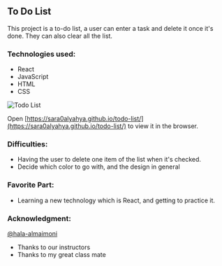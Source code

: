 
## To Do List 

This project is a to-do list, a user can enter a task and delete it once it's done. They can also clear all the list. 

### Technologies used: 
- React 
- JavaScript 
- HTML 
- CSS

![Todo List](screenchoot.png)

Open [https://sara0alyahya.github.io/todo-list/](https://sara0alyahya.github.io/todo-list/) to view it in the browser.

### Difficulties:
- Having the user to delete one item of the list when it's checked. 
- Decide which color to go with, and the design in general

### Favorite Part: 
- Learning a new technology which is React, and getting to practice it. 


### Acknowledgment:
[@hala-almaimoni](https://github.com/hala-almaimoni)
- Thanks to our instructors 
- Thanks to my great class mate